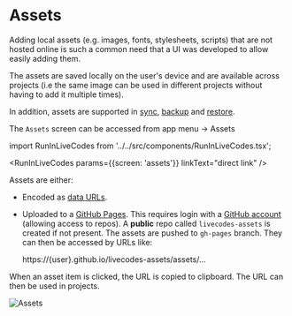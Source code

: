 # Assets

Adding local assets (e.g. images, fonts, stylesheets, scripts) that are not hosted online is such a common need that a UI was developed to allow easily adding them.

The assets are saved locally on the user's device and are available across projects (i.e the same image can be used in different projects without having to add it multiple times).

In addition, assets are supported in [sync](./sync.md), [backup](./backup-restore.md#backup) and [restore](./backup-restore.md#restore).

The `Assets` screen can be accessed from app menu → Assets

import RunInLiveCodes from '../../src/components/RunInLiveCodes.tsx';

<RunInLiveCodes params={{screen: 'assets'}} linkText="direct link" />

Assets are either:

- Encoded as [data URLs](./data-urls.md).
- Uploaded to a [GitHub Pages](https://pages.github.com/). This requires login with a [GitHub account](./github-integration.md) (allowing access to repos). A **public** repo called `livecodes-assets` is created if not present. The assets are pushed to `gh-pages` branch. They can then be accessed by URLs like:

  https://{user}.github.io/livecodes-assets/assets/...

When an asset item is clicked, the URL is copied to clipboard. The URL can then be used in projects.

![Assets](/img/screenshots/assets.png)
